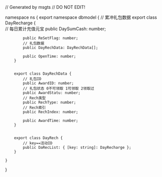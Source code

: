 // Generated by msgts
// DO NOT EDIT!

namespace ns {
	export namespace dbmodel {
		// 累冲礼包数据
		export class DayRecharge {	
			// 每日累计充值元宝
			public DaySumCash: number; 
			
			public ReSetFlag: number; 
			// 礼包数据
			public DayRechData: DayRechData[]; 
			
			public OpenTime: number; 
		}
		
		
		export class DayRechData {	
			// 礼包ID
			public AwardID: number; 
			// 礼包状态 0不可领取 1可领取 2领取过
			public AwardStatu: number; 
			// Rech类型
			public RechType: number; 
			// Rech索引
			public RechIndex: number; 
			
			public AwardTime: number; 
		}
		
		
		export class DayRech {	
			// key==活动ID
			public DaRecList: { [key: string]: DayRecharge }; 
		}
		
	}
}
